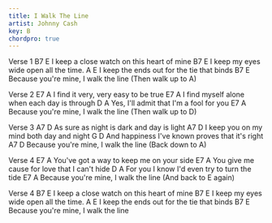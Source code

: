 ```yaml
---
title: I Walk The Line
artist: Johnny Cash
key: B
chordpro: true
---
```

Verse 1
         B7                           E
I keep a close watch on this heart of mine
          B7                     E
I keep my eyes wide open all the time.
           A                         E
I keep the ends out for the tie that binds
               B7               E
Because you're mine, I walk the line
(Then walk up to A)

Verse 2
          E7                    A 
I find it very, very easy to be true
          E7                         A
I find myself alone when each day is through
            D                  A
Yes, I'll admit that I'm a fool for you
               E7               A 
Because you're mine, I walk the line
(Then walk up to D)

Verse 3
            A7                      D
As sure as night is dark and day is light
           A7                      D
I keep you on my mind both day and night
          G                               D
And happiness I've known proves that it's right
              A7                D
Because you're mine, I walk the line
(Back down to A)

Verse 4
             E7                     A
You've got a way to keep me on your side
            E7                        A
You give me cause for love that I can't hide
           D                            A 
For you I know I'd even try to turn the tide
               E7               A
Because you're mine, I walk the line
(And back to E again)

Verse 4
         B7                           E
I keep a close watch on this heart of mine
          B7                     E
I keep my eyes wide open all the time.
           A                         E
I keep the ends out for the tie that binds
               B7               E
Because you're mine, I walk the line
